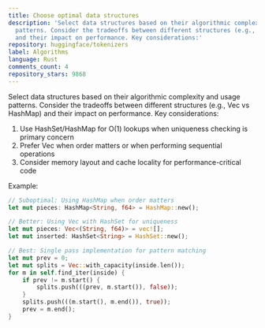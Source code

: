 ```yaml
---
title: Choose optimal data structures
description: 'Select data structures based on their algorithmic complexity and usage
  patterns. Consider the tradeoffs between different structures (e.g., Vec vs HashMap)
  and their impact on performance. Key considerations:'
repository: huggingface/tokenizers
label: Algorithms
language: Rust
comments_count: 4
repository_stars: 9868
---
```


Select data structures based on their algorithmic complexity and usage patterns. Consider the tradeoffs between different structures (e.g., Vec vs HashMap) and their impact on performance. Key considerations:

1. Use HashSet/HashMap for O(1) lookups when uniqueness checking is primary concern
2. Prefer Vec when order matters or when performing sequential operations
3. Consider memory layout and cache locality for performance-critical code

Example:
```rust
// Suboptimal: Using HashMap when order matters
let mut pieces: HashMap<String, f64> = HashMap::new();

// Better: Using Vec with HashSet for uniqueness
let mut pieces: Vec<(String, f64)> = vec![];
let mut inserted: HashSet<String> = HashSet::new();

// Best: Single pass implementation for pattern matching
let mut prev = 0;
let mut splits = Vec::with_capacity(inside.len());
for m in self.find_iter(inside) {
    if prev != m.start() {
        splits.push(((prev, m.start()), false));
    }
    splits.push(((m.start(), m.end()), true));
    prev = m.end();
}
```